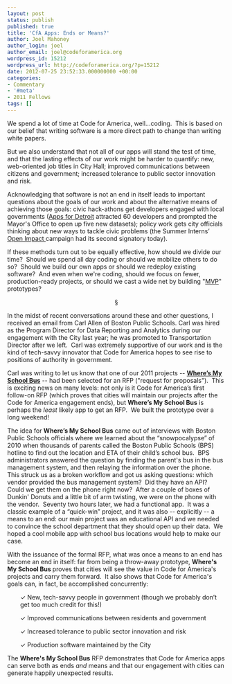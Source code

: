 ```yaml
---
layout: post
status: publish
published: true
title: 'CfA Apps: Ends or Means?'
author: Joel Mahoney
author_login: joel
author_email: joel@codeforamerica.org
wordpress_id: 15212
wordpress_url: http://codeforamerica.org/?p=15212
date: 2012-07-25 23:52:33.000000000 +00:00
categories:
- Commentary
- '#meta'
- 2011 Fellows
tags: []
---
```

We spend a lot of time at Code for America, well...coding.  This is based on our belief that writing software is a more direct path to change than writing white papers.

But we also understand that not all of our apps will stand the test of time, and that the lasting effects of our work might be harder to quantify: new, web-oriented job titles in City Hall; improved communications between citizens and government; increased tolerance to public sector innovation and risk.

Acknowledging that software is not an end in itself leads to important questions about the goals of our work and about the alternative means of achieving those goals: civic hack-athons get developers engaged with local governments (<a href="http://appsfordetroit.org/">Apps for Detroit</a> attracted 60 developers and prompted the Mayor's Office to open up five new datasets); policy work gets city officials thinking about new ways to tackle civic problems (the Summer Interns’ <a href="http://brigade.codeforamerica.org/pages/openimpact">Open Impact </a>campaign had its second signatory today).

If these methods turn out to be equally effective, how should we divide our time?  Should we spend all day coding or should we mobilize others to do so?  Should we build our own apps or should we redeploy existing software?  And even when we're coding, should we focus on fewer, production-ready projects, or should we cast a wide net by building "<a href="http://www.startuplessonslearned.com/2009/08/minimum-viable-product-guide.html">MVP</a>" prototypes?
<p style="text-align: center;">§</p>
In the midst of recent conversations around these and other questions, I received an email from Carl Allen of Boston Public Schools. Carl was hired as the Program Director for Data Reporting and Analytics during our engagement with the City last year; he was promoted to Transportation Director after we left.  Carl was extremely supportive of our work and is the kind of tech-savvy innovator that Code for America hopes to see rise to positions of authority in government.

Carl was writing to let us know that one of our 2011 projects -- <strong><a href="http://schoolbus.bostonpublicschools.org/welcome">Where’s My School Bus</a></strong> -- had been selected for an RFP ("request for proposals").  This is exciting news on many levels: not only is it Code for America’s first follow-on RFP (which proves that cities will maintain our projects after the Code for America engagement ends), but <strong>Where’s My School Bus</strong> is perhaps the <em>least</em> likely app to get an RFP.  We built the prototype over a long weekend!

The idea for <strong>Where’s My School Bus</strong> came out of interviews with Boston Public Schools officials where we learned about the “snowpocalypse” of 2010 when thousands of parents called the Boston Public Schools (BPS) hotline to find out the location and ETA of their child’s school bus.  BPS administrators answered the question by finding the parent's bus in the bus management system, and then relaying the information over the phone.  This struck us as a broken workflow and got us asking questions: which vendor provided the bus management system?  Did they have an API?  Could we get them on the phone right now?  After a couple of boxes of Dunkin' Donuts and a little bit of arm twisting, we were on the phone with the vendor.  Seventy two hours later, we had a functional app.  It was a classic example of a “quick-win” project, and it was also -- explicitly -- a means to an end: our main project was an educational API and we needed to convince the school department that they should open up their data.  We hoped a cool mobile app with school bus locations would help to make our case.

With the issuance of the formal RFP, what was once a means to an end has become an end in itself: far from being a throw-away prototype, <strong>Where's My School Bus </strong>proves that cities will see the value in Code for America's projects and carry them forward.  It also shows that Code for America's goals can, in fact, be accomplished concurrently:
<p style="padding-left: 30px;">✓ New, tech-savvy people in government (though we probably don’t get too much credit for this!)</p>
<p style="padding-left: 30px;">✓ Improved communications between residents and government</p>
<p style="padding-left: 30px;">✓ Increased tolerance to public sector innovation and risk</p>
<p style="padding-left: 30px;">✓ Production software maintained by the City</p>
The <strong>Where's My School Bus</strong> RFP demonstrates that Code for America apps can serve both as ends <em>and</em> means and that our engagement with cities can generate happily unexpected results.
